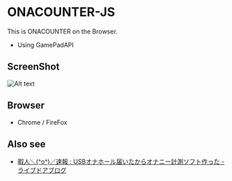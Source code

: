 ONACOUNTER-JS
=============

This is ONACOUNTER on the Browser.

+ Using GamePadAPI


ScreenShot
-------------
![Alt text](https://github.com/oppai/ONACOUNTER-JS/blob/master/ss1.png?raw=true "Screen Capture1")

Browser
---------------------
+ Chrome / FireFox


Also see
-------------
+ [暇人＼(^o^)／速報 : USBオナホール届いたからオナニー計測ソフト作った - ライブドアブログ](http://himasoku.com/archives/51696310.html)